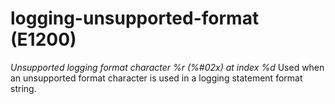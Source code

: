 # logging-unsupported-format (E1200)

*Unsupported logging format character %r (%\#02x) at index %d* Used when
an unsupported format character is used in a logging statement format
string.
